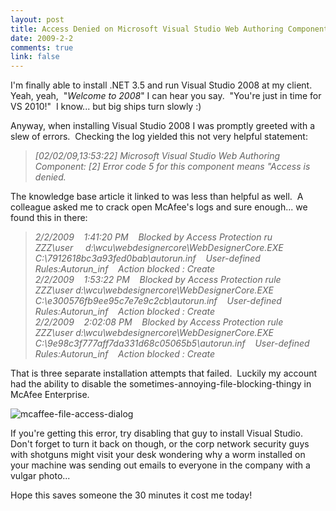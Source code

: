 ```yaml
--- 
layout: post
title: Access Denied on Microsoft Visual Studio Web Authoring Component
date: 2009-2-2
comments: true
link: false
---
```

<p>I'm finally able to install .NET 3.5 and run Visual Studio 2008 at my client.&nbsp; Yeah, yeah,&nbsp; "<em>Welcome to 2008</em>" I can hear you say.&nbsp; "You're just in time for VS 2010!"&nbsp; I know... but big ships turn slowly :)</p> <p>Anyway, when installing Visual Studio 2008 I was promptly greeted with a slew of errors.&nbsp; Checking the log yielded this not very helpful statement:</p> <blockquote> <p><em>[02/02/09,13:53:22] Microsoft Visual Studio Web Authoring Component: [2] Error code 5 for this component means "Access is denied.</em></p></blockquote> <p>The knowledge base article it linked to was less than helpful as well.&nbsp; A colleague asked me to crack open McAfee's logs and sure enough... we found this in there:</p> <blockquote> <p><em>2/2/2009&nbsp;&nbsp;&nbsp; 1:41:20 PM&nbsp;&nbsp;&nbsp; Blocked by Access Protection ru&nbsp;&nbsp;&nbsp; ZZZ\user&nbsp;&nbsp;&nbsp;&nbsp; d:\wcu\webdesignercore\WebDesignerCore.EXE&nbsp;&nbsp;&nbsp; C:\7912618bc3a93fed0bab\autorun.inf&nbsp;&nbsp;&nbsp; User-defined Rules:Autorun_inf&nbsp;&nbsp;&nbsp; Action blocked : Create<br>2/2/2009&nbsp;&nbsp;&nbsp; 1:53:22 PM&nbsp;&nbsp;&nbsp; Blocked by Access Protection rule&nbsp;&nbsp;&nbsp;&nbsp; ZZZ\user d:\wcu\webdesignercore\WebDesignerCore.EXE&nbsp;&nbsp;&nbsp; C:\e300576fb9ee95c7e7e9c2cb\autorun.inf&nbsp;&nbsp;&nbsp; User-defined Rules:Autorun_inf&nbsp;&nbsp;&nbsp; Action blocked : Create<br>2/2/2009&nbsp;&nbsp;&nbsp; 2:02:08 PM&nbsp;&nbsp;&nbsp; Blocked by Access Protection rule&nbsp;&nbsp;&nbsp;&nbsp; ZZZ\user d:\wcu\webdesignercore\WebDesignerCore.EXE&nbsp;&nbsp;&nbsp; C:\9e98c3f777aff7da331d68c05065b5\autorun.inf&nbsp;&nbsp;&nbsp; User-defined Rules:Autorun_inf&nbsp;&nbsp;&nbsp; Action blocked : Create</em></p></blockquote> <p>That is three separate installation attempts that failed.&nbsp; Luckily my account had the ability to disable the sometimes-annoying-file-blocking-thingy in McAfee Enterprise.</p> <p><img src="/images/mcaffee-file-access-dialog_3.png" alt="mcaffee-file-access-dialog"  border="0" /> </p> <p>If you're getting this error, try disabling that guy to install Visual Studio.&nbsp; Don't forget to turn it back on though, or the corp network security guys with shotguns might visit your desk wondering why a worm installed on your machine was sending out emails to everyone in the company with a vulgar photo...</p> <p>Hope this saves someone the 30 minutes it cost me today!</p>
